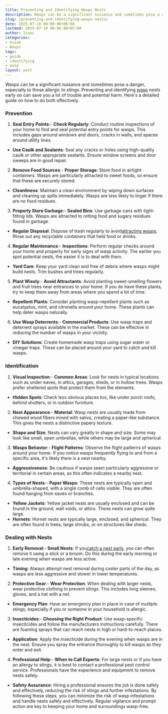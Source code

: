 ```yaml
---
title: Preventing and Identifying Wasps Nests
description: Wasps can be a significant nuisance and sometimes pose a danger, especially to those allergic to stings. Preventing and identifying wasp nests early on can...
slug: /preventing-and-identifying-wasps-nests/
date: 2025-07-10 00:00:00+00:00
lastmod: 2025-07-10 00:00:00+03:00
author: Isaac
categories:
- Guide
- Wasps
tags:
- guide
- identifying
- wasp
layout: post
---
```

Wasps can be a significant nuisance and sometimes pose a danger, especially to those allergic to stings. Preventing and identifying [wasp](https://pestpolicy.com/baby-wasp/) nests early on can save you a lot of trouble and potential harm. Here's a detailed guide on how to do both effectively.
### Prevention
1. **Seal Entry Points**:- **Check Regularly**: Conduct routine inspections of your home to find and seal potential entry points for wasps. This includes gaps around windows and doors, cracks in walls, and spaces around utility lines.
- **Use Caulk and Sealants**: Seal any cracks or holes using high-quality caulk or other appropriate sealants. Ensure window screens and door sweeps are in good repair.
2. **Remove Food Sources**:- **Proper Storage**: Store food in airtight containers. Wasps are particularly attracted to sweet foods, so ensure that these are securely stored.
- **Cleanliness**: Maintain a clean environment by wiping down surfaces and cleaning up spills immediately. Wasps are less likely to linger if there are no food residues.
3. **Properly Store Garbage**:- **Sealed Bins**: Use garbage cans with tight-fitting lids. Wasps are attracted to rotting food and sugary residues found in garbage.
- **Regular Disposal**: Dispose of trash regularly to avoid[attracting wasps](https://pestpolicy.com/baby-wasp/). Rinse out any recyclable containers that held food or drinks.
4. **Regular Maintenance**:- **Inspections**: Perform regular checks around your home and property for early signs of wasp activity. The earlier you spot potential nests, the easier it is to deal with them.
- **Yard Care**: Keep your yard clean and free of debris where wasps might build nests. Trim bushes and trees regularly.
5. **Plant Wisely**:- **Avoid Attractants**: Avoid planting sweet-smelling flowers and fruit trees near entrances to your home. If you do have these plants, try to keep them away from areas where you spend a lot of time.
- **Repellent Plants**: Consider planting wasp-repellent plants such as eucalyptus, mint, and citronella around your home. These plants can help deter wasps naturally.
6. **Use Wasp Deterrents**:- **Commercial Products**: Use wasp traps and deterrent sprays available in the market. These can be effective in reducing the number of wasps in your vicinity.
- **DIY Solutions**: Create homemade wasp traps using sugar water or vinegar traps. These can be placed around your yard to catch and kill wasps.
### Identification
1. **Visual Inspection**:- **Common Areas**: Look for nests in typical locations such as under eaves, in attics, garages, sheds, or in hollow trees. Wasps prefer sheltered spots that protect them from the elements.
- **Hidden Spots**: Check less obvious places too, like under porch roofs, behind shutters, or in outdoor furniture.
2. **Nest Appearance**:- **Material**: Wasp nests are usually made from chewed wood fibers mixed with saliva, creating a paper-like substance. This gives the nests a distinctive papery texture.
- **Shape and Size**: Nests can vary greatly in shape and size. Some may look like small, open umbrellas, while others may be large and spherical.
3. **Wasps Behavior**:- **Flight Patterns**: Observe the flight patterns of wasps around your home. If you notice wasps frequently flying to and from a specific area, it's likely there is a nest nearby.
- **Aggressiveness**: Be cautious if wasps seem particularly aggressive or territorial in certain areas, as this often indicates a nearby nest.
4. **Types of Nests**:- **Paper Wasps**: These nests are typically open and umbrella-shaped, with a single comb of cells visible. They are often found hanging from eaves or branches.
- **Yellow Jackets**: Yellow jacket nests are usually enclosed and can be found in the ground, wall voids, or attics. These nests can grow quite large.
- **Hornets**: Hornet nests are typically large, enclosed, and spherical. They are often found in trees, large shrubs, or on structures like sheds.
### Dealing with Nests
1. **Early Removal**:- **Small Nests**: If you[catch a nest early](https://pestpolicy.com/difference-between-a-bee-and-a-wasps-nest/), you can often remove it using a stick or a broom. Do this during the early morning or late evening when wasps are less active.
- **Timing**: Always attempt nest removal during cooler parts of the day, as wasps are less aggressive and slower in lower temperatures.
2. **Protective Gear**:- **Wear Protection**: When dealing with larger nests, wear protective clothing to prevent stings. This includes long sleeves, gloves, and a hat with a net.
- **Emergency Plan**: Have an emergency plan in place in case of multiple stings, especially if you or someone in your household is allergic.
3. **Insecticides**:- **Choosing the Right Product**: Use wasp-specific insecticides and follow the manufacturers instructions carefully. There are foaming sprays that can reach nests in high or hard-to-reach places.
- **Application**: Apply the insecticide during the evening when wasps are in the nest. Ensure you spray the entrance thoroughly to kill wasps as they enter and exit.
4. **Professional Help**:- **When to Call Experts**: For large nests or if you have an allergy to stings, it is best to contact a professional pest control service. Professionals have the experience and equipment to remove nests safely.
- **Safety Assurance**: Hiring a professional ensures the job is done safely and effectively, reducing the risk of stings and further infestations.
By following these steps, you can minimize the risk of wasp infestations and handle nests safely and effectively. Regular vigilance and prompt action are key to keeping your home and surroundings wasp-free.